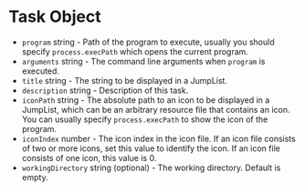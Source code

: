 # Task Object

* `program` string - Path of the program to execute, usually you should
  specify `process.execPath` which opens the current program.
* `arguments` string - The command line arguments when `program` is
  executed.
* `title` string - The string to be displayed in a JumpList.
* `description` string - Description of this task.
* `iconPath` string - The absolute path to an icon to be displayed in a
  JumpList, which can be an arbitrary resource file that contains an icon. You
  can usually specify `process.execPath` to show the icon of the program.
* `iconIndex` number - The icon index in the icon file. If an icon file
  consists of two or more icons, set this value to identify the icon. If an
  icon file consists of one icon, this value is 0.
* `workingDirectory` string (optional) - The working directory. Default is empty.
